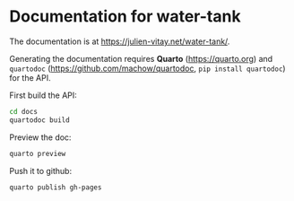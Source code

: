 # Documentation for water-tank

The documentation is at <https://julien-vitay.net/water-tank/>. 

Generating the documentation requires **Quarto** (<https://quarto.org>) and `quartodoc` (<https://github.com/machow/quartodoc>, `pip install quartodoc`) for the API. 

First build the API:

```bash
cd docs
quartodoc build
```

Preview the doc:

```bash
quarto preview
```

Push it to github:

```bash
quarto publish gh-pages
```
